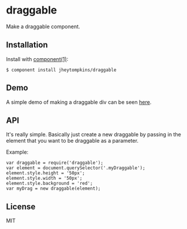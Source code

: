 
# draggable

  Make a draggable component.

## Installation

  Install with [component(1)](http://component.io):

    $ component install jheytompkins/draggable

## Demo

 A simple demo of making a draggable div can be seen [here](http://jsfiddle.net/PvDLp/).

## API

It's really simple. Basically just create a new draggable by passing in the element that you want to be draggable as a parameter.

Example:

	var draggable = require('draggable');
	var element = document.querySelector('.myDraggable');
	element.style.height = '50px';
	element.style.width = '50px';
	element.style.background = 'red';
	var myDrag = new draggable(element);	

## License

  MIT

